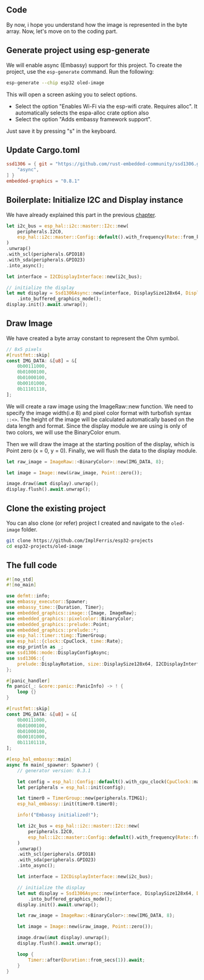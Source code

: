 ## Code

By now, i hope you understand how the image is represented in the byte array. Now, let's move on to the coding part.

## Generate project using esp-generate
We will enable async (Embassy) support for this project.  To create the project, use the `esp-generate` command. Run the following:

```sh
esp-generate --chip esp32 oled-image
```

This will open a screen asking you to select options. 

- Select the option "Enables Wi-Fi via the esp-wifi crate. Requires alloc".  It automatically selects the espa-alloc crate option also
- Select the option "Adds embassy framework support".

Just save it by pressing "s" in the keyboard.


## Update Cargo.toml

```toml
ssd1306 = { git = "https://github.com/rust-embedded-community/ssd1306.git", rev = "f3a2f7aca421fbf3ddda45ecef0dfd1f0f12330e", features = [
    "async",
] }
embedded-graphics = "0.8.1"
```

## Boilerplate: Initialize I2C and Display instance
We have already explained this part in the previous [chapter](../hello-rust/index.md).

```rust
let i2c_bus = esp_hal::i2c::master::I2c::new(
    peripherals.I2C0,
    esp_hal::i2c::master::Config::default().with_frequency(Rate::from_khz(400)),
)
.unwrap()
.with_scl(peripherals.GPIO18)
.with_sda(peripherals.GPIO23)
.into_async();

let interface = I2CDisplayInterface::new(i2c_bus);

// initialize the display
let mut display = Ssd1306Async::new(interface, DisplaySize128x64, DisplayRotation::Rotate0)
    .into_buffered_graphics_mode();
display.init().await.unwrap();

```

## Draw Image

We have created a byte array constant to represent the Ohm symbol.

```rust
// 8x5 pixels
#[rustfmt::skip]
const IMG_DATA: &[u8] = &[
    0b00111000,
    0b01000100,
    0b01000100,
    0b00101000,
    0b11101110,
];
```

We will create a raw image using the ImageRaw::new function. We need to specify the image width(i.e 8) and pixel color format with turbofish syntax `::<>`. The height of the image will be calculated automatically based on the data length and format. Since the display module we are using is only of two colors, we will use the BinaryColor enum.

Then we will draw the image at the starting position of the display, which is Point zero (x = 0, y = 0). Finally, we will flush the data to the display module.

```rust
let raw_image = ImageRaw::<BinaryColor>::new(IMG_DATA, 8);

let image = Image::new(&raw_image, Point::zero());

image.draw(&mut display).unwrap();
display.flush().await.unwrap();
```

## Clone the existing project
You can also clone (or refer) project I created and navigate to the `oled-image` folder.

```sh
git clone https://github.com/ImplFerris/esp32-projects
cd esp32-projects/oled-image
```

## The full code
```rust
#![no_std]
#![no_main]

use defmt::info;
use embassy_executor::Spawner;
use embassy_time::{Duration, Timer};
use embedded_graphics::image::{Image, ImageRaw};
use embedded_graphics::pixelcolor::BinaryColor;
use embedded_graphics::prelude::Point;
use embedded_graphics::prelude::*;
use esp_hal::timer::timg::TimerGroup;
use esp_hal::{clock::CpuClock, time::Rate};
use esp_println as _;
use ssd1306::mode::DisplayConfigAsync;
use ssd1306::{
    prelude::DisplayRotation, size::DisplaySize128x64, I2CDisplayInterface, Ssd1306Async,
};

#[panic_handler]
fn panic(_: &core::panic::PanicInfo) -> ! {
    loop {}
}

#[rustfmt::skip]
const IMG_DATA: &[u8] = &[
    0b00111000,
    0b01000100,
    0b01000100,
    0b00101000,
    0b11101110,
];

#[esp_hal_embassy::main]
async fn main(_spawner: Spawner) {
    // generator version: 0.3.1

    let config = esp_hal::Config::default().with_cpu_clock(CpuClock::max());
    let peripherals = esp_hal::init(config);

    let timer0 = TimerGroup::new(peripherals.TIMG1);
    esp_hal_embassy::init(timer0.timer0);

    info!("Embassy initialized!");

    let i2c_bus = esp_hal::i2c::master::I2c::new(
        peripherals.I2C0,
        esp_hal::i2c::master::Config::default().with_frequency(Rate::from_khz(400)),
    )
    .unwrap()
    .with_scl(peripherals.GPIO18)
    .with_sda(peripherals.GPIO23)
    .into_async();

    let interface = I2CDisplayInterface::new(i2c_bus);

    // initialize the display
    let mut display = Ssd1306Async::new(interface, DisplaySize128x64, DisplayRotation::Rotate0)
        .into_buffered_graphics_mode();
    display.init().await.unwrap();

    let raw_image = ImageRaw::<BinaryColor>::new(IMG_DATA, 8);

    let image = Image::new(&raw_image, Point::zero());

    image.draw(&mut display).unwrap();
    display.flush().await.unwrap();

    loop {
        Timer::after(Duration::from_secs(1)).await;
    }
}

```

